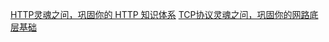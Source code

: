 [HTTP灵魂之问，巩固你的 HTTP 知识体系](https://juejin.cn/post/6844904100035821575)
[TCP协议灵魂之问，巩固你的网路底层基础](https://juejin.cn/post/6844904070889603085)